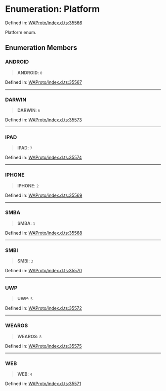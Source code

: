 # Enumeration: Platform

Defined in: [WAProto/index.d.ts:35566](https://github.com/Fokusdotid/Baileys/blob/e5a24e138f3b69cf124e0406999e537d5c9a6c18/WAProto/index.d.ts#L35566)

Platform enum.

## Enumeration Members

### ANDROID

> **ANDROID**: `0`

Defined in: [WAProto/index.d.ts:35567](https://github.com/Fokusdotid/Baileys/blob/e5a24e138f3b69cf124e0406999e537d5c9a6c18/WAProto/index.d.ts#L35567)

***

### DARWIN

> **DARWIN**: `6`

Defined in: [WAProto/index.d.ts:35573](https://github.com/Fokusdotid/Baileys/blob/e5a24e138f3b69cf124e0406999e537d5c9a6c18/WAProto/index.d.ts#L35573)

***

### IPAD

> **IPAD**: `7`

Defined in: [WAProto/index.d.ts:35574](https://github.com/Fokusdotid/Baileys/blob/e5a24e138f3b69cf124e0406999e537d5c9a6c18/WAProto/index.d.ts#L35574)

***

### IPHONE

> **IPHONE**: `2`

Defined in: [WAProto/index.d.ts:35569](https://github.com/Fokusdotid/Baileys/blob/e5a24e138f3b69cf124e0406999e537d5c9a6c18/WAProto/index.d.ts#L35569)

***

### SMBA

> **SMBA**: `1`

Defined in: [WAProto/index.d.ts:35568](https://github.com/Fokusdotid/Baileys/blob/e5a24e138f3b69cf124e0406999e537d5c9a6c18/WAProto/index.d.ts#L35568)

***

### SMBI

> **SMBI**: `3`

Defined in: [WAProto/index.d.ts:35570](https://github.com/Fokusdotid/Baileys/blob/e5a24e138f3b69cf124e0406999e537d5c9a6c18/WAProto/index.d.ts#L35570)

***

### UWP

> **UWP**: `5`

Defined in: [WAProto/index.d.ts:35572](https://github.com/Fokusdotid/Baileys/blob/e5a24e138f3b69cf124e0406999e537d5c9a6c18/WAProto/index.d.ts#L35572)

***

### WEAROS

> **WEAROS**: `8`

Defined in: [WAProto/index.d.ts:35575](https://github.com/Fokusdotid/Baileys/blob/e5a24e138f3b69cf124e0406999e537d5c9a6c18/WAProto/index.d.ts#L35575)

***

### WEB

> **WEB**: `4`

Defined in: [WAProto/index.d.ts:35571](https://github.com/Fokusdotid/Baileys/blob/e5a24e138f3b69cf124e0406999e537d5c9a6c18/WAProto/index.d.ts#L35571)
